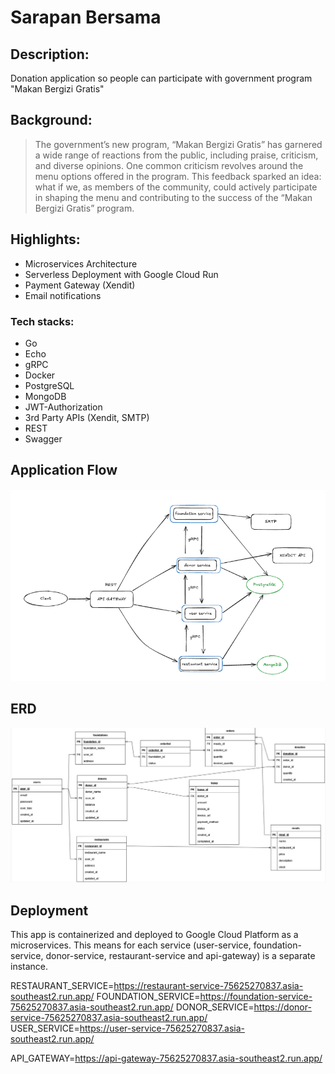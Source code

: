 # Sarapan Bersama

## Description: 

Donation application so people can participate with government program "Makan Bergizi Gratis"

## Background:

> The government’s new program, “Makan Bergizi Gratis” has garnered a wide range of reactions from the public, including praise, criticism, and diverse opinions. One common criticism revolves around the menu options offered in the program. This feedback sparked an idea: what if we, as members of the community, could actively participate in shaping the menu and contributing to the success of the “Makan Bergizi Gratis” program.

## Highlights:

* Microservices Architecture
* Serverless Deployment with Google Cloud Run
* Payment Gateway (Xendit)
* Email notifications

### Tech stacks:

* Go
* Echo
* gRPC
* Docker
* PostgreSQL
* MongoDB
* JWT-Authorization
* 3rd Party APIs (Xendit, SMTP)
* REST
* Swagger

## Application Flow

![Final Flow](./misc/flow.png)

## ERD

![ERD](./misc/ERD.png)

## Deployment

This app is containerized and deployed to Google Cloud Platform as a microservices. This means for each service (user-service, foundation-service, donor-service, restaurant-service and api-gateway) is a separate instance. 

RESTAURANT_SERVICE=https://restaurant-service-75625270837.asia-southeast2.run.app/
FOUNDATION_SERVICE=https://foundation-service-75625270837.asia-southeast2.run.app/
DONOR_SERVICE=https://donor-service-75625270837.asia-southeast2.run.app/
USER_SERVICE=https://user-service-75625270837.asia-southeast2.run.app/

API_GATEWAY=https://api-gateway-75625270837.asia-southeast2.run.app/
